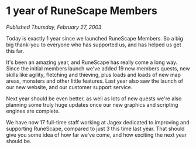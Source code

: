 # 1 year of RuneScape Members
*Published Thursday, February 27, 2003*

Today is exactly 1 year since we launched RuneScape Members. So a big big thank-you to everyone who has supported us, and has helped us get this far.

It's been an amazing year, and RuneScape has really come a long way. Since the initial members launch we've added 19 new members quests, new skills like agility, fletching and thieving, plus loads and loads of new map areas, monsters and other little features. Last year also saw the launch of our new website, and our customer support service.

Next year should be even better, as well as lots of new quests we're also planning some truly huge updates once our new graphics and scripting engines are complete.

We have now 17 full-time staff working at Jagex dedicated to improving and supporting RuneScape, compared to just 3 this time last year. That should give you some idea of how far we've come, and how exciting the next year should be.
